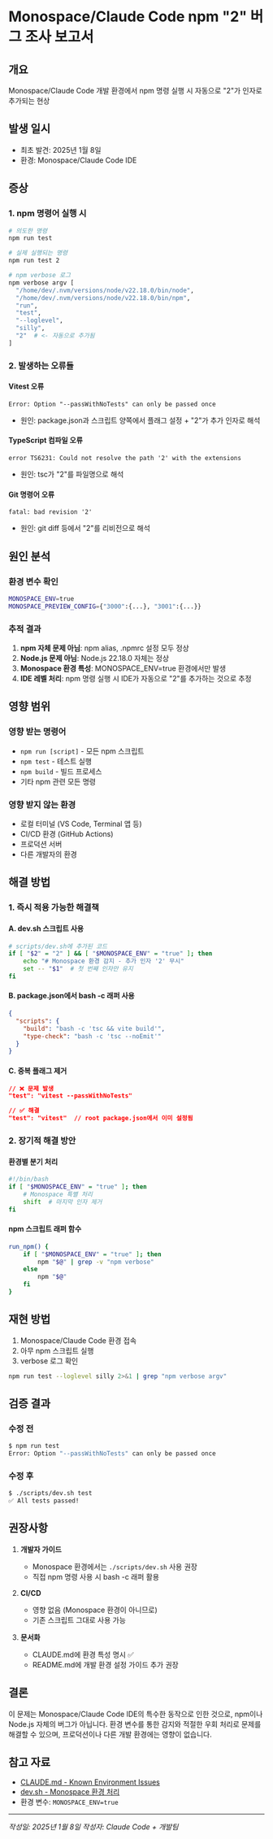 # Monospace/Claude Code npm "2" 버그 조사 보고서

## 개요
Monospace/Claude Code 개발 환경에서 npm 명령 실행 시 자동으로 "2"가 인자로 추가되는 현상

## 발생 일시
- 최초 발견: 2025년 1월 8일
- 환경: Monospace/Claude Code IDE

## 증상

### 1. npm 명령어 실행 시
```bash
# 의도한 명령
npm run test

# 실제 실행되는 명령
npm run test 2

# npm verbose 로그
npm verbose argv [
  "/home/dev/.nvm/versions/node/v22.18.0/bin/node",
  "/home/dev/.nvm/versions/node/v22.18.0/bin/npm",
  "run",
  "test",
  "--loglevel",
  "silly",
  "2"  # <- 자동으로 추가됨
]
```

### 2. 발생하는 오류들

#### Vitest 오류
```
Error: Option "--passWithNoTests" can only be passed once
```
- 원인: package.json과 스크립트 양쪽에서 플래그 설정 + "2"가 추가 인자로 해석

#### TypeScript 컴파일 오류
```
error TS6231: Could not resolve the path '2' with the extensions
```
- 원인: tsc가 "2"를 파일명으로 해석

#### Git 명령어 오류
```
fatal: bad revision '2'
```
- 원인: git diff 등에서 "2"를 리비전으로 해석

## 원인 분석

### 환경 변수 확인
```bash
MONOSPACE_ENV=true
MONOSPACE_PREVIEW_CONFIG={"3000":{...}, "3001":{...}}
```

### 추적 결과
1. **npm 자체 문제 아님**: npm alias, .npmrc 설정 모두 정상
2. **Node.js 문제 아님**: Node.js 22.18.0 자체는 정상
3. **Monospace 환경 특성**: MONOSPACE_ENV=true 환경에서만 발생
4. **IDE 레벨 처리**: npm 명령 실행 시 IDE가 자동으로 "2"를 추가하는 것으로 추정

## 영향 범위

### 영향 받는 명령어
- `npm run [script]` - 모든 npm 스크립트
- `npm test` - 테스트 실행
- `npm build` - 빌드 프로세스
- 기타 npm 관련 모든 명령

### 영향 받지 않는 환경
- 로컬 터미널 (VS Code, Terminal 앱 등)
- CI/CD 환경 (GitHub Actions)
- 프로덕션 서버
- 다른 개발자의 환경

## 해결 방법

### 1. 즉시 적용 가능한 해결책

#### A. dev.sh 스크립트 사용
```bash
# scripts/dev.sh에 추가된 코드
if [ "$2" = "2" ] && [ "$MONOSPACE_ENV" = "true" ]; then
    echo "# Monospace 환경 감지 - 추가 인자 '2' 무시"
    set -- "$1"  # 첫 번째 인자만 유지
fi
```

#### B. package.json에서 bash -c 래퍼 사용
```json
{
  "scripts": {
    "build": "bash -c 'tsc && vite build'",
    "type-check": "bash -c 'tsc --noEmit'"
  }
}
```

#### C. 중복 플래그 제거
```json
// ❌ 문제 발생
"test": "vitest --passWithNoTests"

// ✅ 해결
"test": "vitest"  // root package.json에서 이미 설정됨
```

### 2. 장기적 해결 방안

#### 환경별 분기 처리
```bash
#!/bin/bash
if [ "$MONOSPACE_ENV" = "true" ]; then
    # Monospace 특별 처리
    shift  # 마지막 인자 제거
fi
```

#### npm 스크립트 래퍼 함수
```bash
run_npm() {
    if [ "$MONOSPACE_ENV" = "true" ]; then
        npm "$@" | grep -v "npm verbose"
    else
        npm "$@"
    fi
}
```

## 재현 방법

1. Monospace/Claude Code 환경 접속
2. 아무 npm 스크립트 실행
3. verbose 로그 확인
```bash
npm run test --loglevel silly 2>&1 | grep "npm verbose argv"
```

## 검증 결과

### 수정 전
```bash
$ npm run test
Error: Option "--passWithNoTests" can only be passed once
```

### 수정 후
```bash
$ ./scripts/dev.sh test
✅ All tests passed!
```

## 권장사항

1. **개발자 가이드**
   - Monospace 환경에서는 `./scripts/dev.sh` 사용 권장
   - 직접 npm 명령 사용 시 bash -c 래퍼 활용

2. **CI/CD**
   - 영향 없음 (Monospace 환경이 아니므로)
   - 기존 스크립트 그대로 사용 가능

3. **문서화**
   - CLAUDE.md에 환경 특성 명시 ✅
   - README.md에 개발 환경 설정 가이드 추가 권장

## 결론

이 문제는 Monospace/Claude Code IDE의 특수한 동작으로 인한 것으로, npm이나 Node.js 자체의 버그가 아닙니다. 환경 변수를 통한 감지와 적절한 우회 처리로 문제를 해결할 수 있으며, 프로덕션이나 다른 개발 환경에는 영향이 없습니다.

## 참고 자료

- [CLAUDE.md - Known Environment Issues](../CLAUDE.md#known-environment-issues)
- [dev.sh - Monospace 환경 처리](../scripts/dev.sh)
- 환경 변수: `MONOSPACE_ENV=true`

---

*작성일: 2025년 1월 8일*
*작성자: Claude Code + 개발팀*